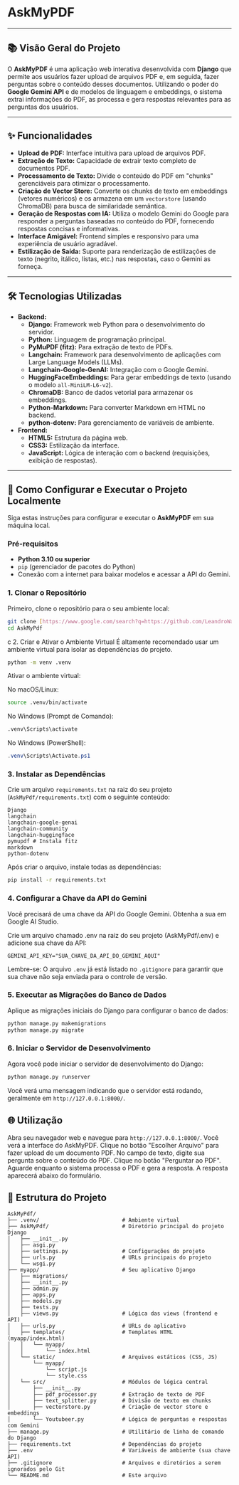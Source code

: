 # AskMyPDF

---

## 📚 Visão Geral do Projeto

O **AskMyPDF** é uma aplicação web interativa desenvolvida com **Django** que permite aos usuários fazer upload de arquivos PDF e, em seguida, fazer perguntas sobre o conteúdo desses documentos. Utilizando o poder do **Google Gemini API** e de modelos de linguagem e embeddings, o sistema extrai informações do PDF, as processa e gera respostas relevantes para as perguntas dos usuários.

---

## ✨ Funcionalidades

* **Upload de PDF:** Interface intuitiva para upload de arquivos PDF.
* **Extração de Texto:** Capacidade de extrair texto completo de documentos PDF.
* **Processamento de Texto:** Divide o conteúdo do PDF em "chunks" gerenciáveis para otimizar o processamento.
* **Criação de Vector Store:** Converte os chunks de texto em embeddings (vetores numéricos) e os armazena em um `vectorstore` (usando ChromaDB) para busca de similaridade semântica.
* **Geração de Respostas com IA:** Utiliza o modelo Gemini do Google para responder a perguntas baseadas no conteúdo do PDF, fornecendo respostas concisas e informativas.
* **Interface Amigável:** Frontend simples e responsivo para uma experiência de usuário agradável.
* **Estilização de Saída:** Suporte para renderização de estilizações de texto (negrito, itálico, listas, etc.) nas respostas, caso o Gemini as forneça.

---

## 🛠️ Tecnologias Utilizadas

* **Backend:**
    * **Django:** Framework web Python para o desenvolvimento do servidor.
    * **Python:** Linguagem de programação principal.
    * **PyMuPDF (fitz):** Para extração de texto de PDFs.
    * **Langchain:** Framework para desenvolvimento de aplicações com Large Language Models (LLMs).
    * **Langchain-Google-GenAI:** Integração com o Google Gemini.
    * **HuggingFaceEmbeddings:** Para gerar embeddings de texto (usando o modelo `all-MiniLM-L6-v2`).
    * **ChromaDB:** Banco de dados vetorial para armazenar os embeddings.
    * **Python-Markdown:** Para converter Markdown em HTML no backend.
    * **python-dotenv:** Para gerenciamento de variáveis de ambiente.
* **Frontend:**
    * **HTML5:** Estrutura da página web.
    * **CSS3:** Estilização da interface.
    * **JavaScript:** Lógica de interação com o backend (requisições, exibição de respostas).

---

## 🚀 Como Configurar e Executar o Projeto Localmente

Siga estas instruções para configurar e executar o **AskMyPDF** em sua máquina local.

### Pré-requisitos

* **Python 3.10 ou superior**
* `pip` (gerenciador de pacotes do Python)
* Conexão com a internet para baixar modelos e acessar a API do Gemini.

### 1. Clonar o Repositório

Primeiro, clone o repositório para o seu ambiente local:

```bash
git clone [https://www.google.com/search?q=https://github.com/LeandroWanderley/AskMyPdf.git](https://www.google.com/search?q=https://github.com/LeandroWanderley/AskMyPdf.git)
cd AskMyPdf
```

c 2. Criar e Ativar o Ambiente Virtual
É altamente recomendado usar um ambiente virtual para isolar as dependências do projeto.

```bash
python -m venv .venv
```

Ativar o ambiente virtual:

No macOS/Linux:
```Bash
source .venv/bin/activate
```
No Windows (Prompt de Comando):
```Bash
.venv\Scripts\activate
```
No Windows (PowerShell):
```PowerShell
.venv\Scripts\Activate.ps1
```

### 3. Instalar as Dependências
Crie um arquivo ```requirements.txt``` na raiz do seu projeto (`AskMyPdf/requirements.txt`) com o seguinte conteúdo:

```
Django
langchain
langchain-google-genai
langchain-community
langchain-huggingface
pymupdf # Instala fitz
markdown
python-dotenv
```
Após criar o arquivo, instale todas as dependências:

```Bash
pip install -r requirements.txt
```

### 4. Configurar a Chave da API do Gemini
Você precisará de uma chave da API do Google Gemini. Obtenha a sua em Google AI Studio.

Crie um arquivo chamado .env na raiz do seu projeto (AskMyPdf/.env) e adicione sua chave da API:

```
GEMINI_API_KEY="SUA_CHAVE_DA_API_DO_GEMINI_AQUI"
```
Lembre-se: O arquivo `.env` já está listado no `.gitignore` para garantir que sua chave não seja enviada para o controle de versão.

### 5. Executar as Migrações do Banco de Dados
Aplique as migrações iniciais do Django para configurar o banco de dados:

```Bash
python manage.py makemigrations
python manage.py migrate
```

### 6. Iniciar o Servidor de Desenvolvimento
Agora você pode iniciar o servidor de desenvolvimento do Django:

```Bash
python manage.py runserver
```
Você verá uma mensagem indicando que o servidor está rodando, geralmente em `http://127.0.0.1:8000/`.

## 🌐 Utilização
Abra seu navegador web e navegue para `http://127.0.0.1:8000/`.
Você verá a interface do AskMyPDF.
Clique no botão "Escolher Arquivo" para fazer upload de um documento PDF.
No campo de texto, digite sua pergunta sobre o conteúdo do PDF.
Clique no botão "Perguntar ao PDF".
Aguarde enquanto o sistema processa o PDF e gera a resposta. A resposta aparecerá abaixo do formulário.

## 📂 Estrutura do Projeto
```
AskMyPdf/
├── .venv/                          # Ambiente virtual
├── AskMyPdf/                       # Diretório principal do projeto Django
│   ├── __init__.py
│   ├── asgi.py
│   ├── settings.py                 # Configurações do projeto
│   ├── urls.py                     # URLs principais do projeto
│   └── wsgi.py
├── myapp/                          # Seu aplicativo Django
│   ├── migrations/
│   ├── __init__.py
│   ├── admin.py
│   ├── apps.py
│   ├── models.py
│   ├── tests.py
│   ├── views.py                    # Lógica das views (frontend e API)
│   ├── urls.py                     # URLs do aplicativo
│   ├── templates/                  # Templates HTML (myapp/index.html)
│   │   └── myapp/
│   │       └── index.html
│   └── static/                     # Arquivos estáticos (CSS, JS)
│       └── myapp/
│           └── script.js
│           └── style.css
│   └── src/                        # Módulos de lógica central
│       ├── __init__.py
│       ├── pdf_processor.py        # Extração de texto de PDF
│       ├── text_splitter.py        # Divisão de texto em chunks
│       ├── vectorstore.py          # Criação de vector store e embeddings
│       └── Youtubeer.py            # Lógica de perguntas e respostas com Gemini
├── manage.py                       # Utilitário de linha de comando do Django
├── requirements.txt                # Dependências do projeto
├── .env                            # Variáveis de ambiente (sua chave API)
├── .gitignore                      # Arquivos e diretórios a serem ignorados pelo Git
└── README.md                       # Este arquivo
```